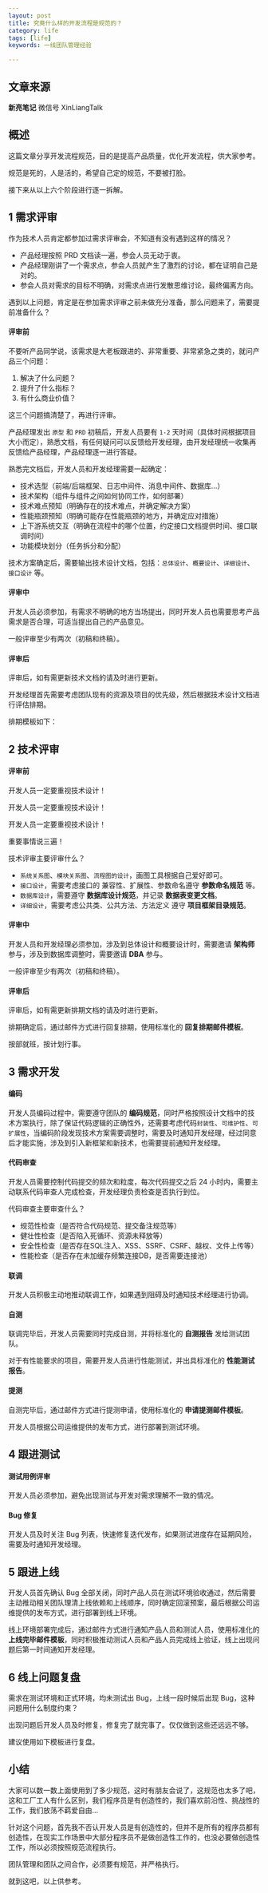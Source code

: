 ```yaml
---
layout: post
title: 究竟什么样的开发流程是规范的？
category: life
tags: [life]
keywords: 一线团队管理经验

---
```


## 文章来源

  **新亮笔记**  微信号 XinLiangTalk

## 概述

这篇文章分享开发流程规范，目的是提高产品质量，优化开发流程，供大家参考。

规范是死的，人是活的，希望自己定的规范，不要被打脸。

接下来从以上六个阶段进行逐一拆解。

## 1 需求评审

作为技术人员肯定都参加过需求评审会，不知道有没有遇到这样的情况？

*   产品经理按照 PRD 文档读一遍，参会人员无动于衷。
*   产品经理刚讲了一个需求点，参会人员就产生了激烈的讨论，都在证明自己是对的。
*   参会人员对需求的目标不明确，对需求点进行发散思维讨论，最终偏离方向。

遇到以上问题，肯定是在参加需求评审之前未做充分准备，那么问题来了，需要提前准备什么？

#### 评审前

不要听产品同学说，该需求是大老板跟进的、非常重要、非常紧急之类的，就问产品三个问题：

1.  解决了什么问题？
2.  提升了什么指标？
3.  有什么商业价值？

这三个问题搞清楚了，再进行评审。

产品经理发出 `原型` 和 `PRD` 初稿后，开发人员要有 `1-2` 天时间（具体时间根据项目大小而定），熟悉文档，有任何疑问可以反馈给开发经理，由开发经理统一收集再反馈给产品经理，产品经理逐一进行答疑。

熟悉完文档后，开发人员和开发经理需要一起确定：

*   技术选型（前端/后端框架、日志中间件、消息中间件、数据库...）
*   技术架构（组件与组件之间如何协同工作，如何部署）
*   技术难点预知（明确存在的技术难点，并确定解决方案）
*   性能瓶颈预知（明确可能存在性能瓶颈的地方，并确定应对措施）
*   上下游系统交互（明确在流程中的哪个位置，约定接口文档提供时间、接口联调时间）
*   功能模块划分（任务拆分和分配）

技术方案确定后，需要输出技术设计文档，包括：`总体设计`、`概要设计`、`详细设计`、`接口设计` 等。

#### 评审中

开发人员必须参加，有需求不明确的地方当场提出，同时开发人员也需要思考产品需求是否合理，可适当提出自己的产品意见。

一般评审至少有两次（初稿和终稿）。

#### 评审后

评审后，如有需更新技术文档的请及时进行更新。

开发经理首先需要考虑团队现有的资源及项目的优先级，然后根据技术设计文档进行评估排期。

排期模板如下：

## 2 技术评审

#### 评审前

开发人员一定要重视技术设计！

开发人员一定要重视技术设计！

开发人员一定要重视技术设计！

重要事情说三遍！

技术评审主要评审什么？

*   `系统关系图`、`模块关系图`、`流程图的设计`，画图工具根据自己爱好即可。
*   `接口设计`，需要考虑接口的 兼容性、扩展性、参数命名遵守 **参数命名规范** 等。
*   `数据库设计`，需要遵守 **数据库设计规范**，并记录 **数据表变更文档**。
*   `详细设计`，需要考虑公共类、公共方法、方法定义 遵守 **项目框架目录规范**。

#### 评审中

开发人员和开发经理必须参加，涉及到总体设计和概要设计时，需要邀请 **架构师** 参与，涉及到数据库调整时，需要邀请 **DBA** 参与。

一般评审至少有两次（初稿和终稿）。

#### 评审后

评审后，如有需更新排期文档的请及时进行更新。

排期确定后，通过邮件方式进行回复排期，使用标准化的 **回复排期邮件模板**。

按部就班，按计划行事。

## 3 需求开发

#### 编码

开发人员编码过程中，需要遵守团队的 **编码规范**，同时严格按照设计文档中的技术方案执行，除了保证代码逻辑的正确性外，还需要考虑代码`封装性`、`可维护性`、`可扩展性`，当编码阶段发现技术方案需要调整时，需要及时通知开发经理，经过同意后才能实施，涉及到引入新框架和新技术，也需要提前通知开发经理。

#### 代码审查

开发人员需要控制代码提交的频次和粒度，每次代码提交之后 24 小时内，需要主动联系代码审查人完成检查，开发经理负责检查是否执行到位。

代码审查主要审查什么？

*   规范性检查（是否符合代码规范、提交备注规范等）
*   健壮性检查（是否陷入死循环、资源未释放等）
*   安全性检查（是否存在SQL注入、XSS、SSRF、CSRF、越权、文件上传等）
*   性能检查（是否存在未加缓存频繁连接DB，是否需要连接池）

#### 联调

开发人员积极主动地推动联调工作，如果遇到阻碍及时通知技术经理进行协调。

#### 自测

联调完毕后，开发人员需要同时完成自测，并将标准化的 **自测报告** 发给测试团队。

对于有性能要求的项目，需要开发人员进行性能测试，并出具标准化的 **性能测试报告**。

#### 提测

自测完毕后，通过邮件方式进行提测申请，使用标准化的 **申请提测邮件模板**。

开发人员根据公司运维提供的发布方式，进行部署到测试环境。

## 4 跟进测试

#### 测试用例评审

开发人员必须参加，避免出现测试与开发对需求理解不一致的情况。

#### Bug 修复

开发人员及时关注 Bug 列表，快速修复迭代发布，如果测试进度存在延期风险，需要及时通知开发经理。

## 5 跟进上线

开发人员首先确认 Bug 全部关闭，同时产品人员在测试环境验收通过，然后需要主动推动相关团队理清上线依赖和上线顺序，同时确定回滚预案，最后根据公司运维提供的发布方式，进行部署到线上环境。

线上环境部署完成后，通过邮件方式进行通知产品人员和测试人员，使用标准化的 **上线完毕邮件模板**，同时积极推动测试人员和产品人员完成线上验证，线上出现问题后第一时间通知开发经理。

## 6 线上问题复盘

需求在测试环境和正式环境，均未测试出 Bug，上线一段时候后出现 Bug，这种问题用什么制度约束？

出现问题后开发人员及时修复，修复完了就完事了。仅仅做到这些还远远不够。

建议使用如下模板进行复盘。

## 小结

大家可以数一数上面使用到了多少规范，这时有朋友会说了，这规范也太多了吧，这和工厂工人有什么区别，我们程序员是有创造性的，我们喜欢前沿性、挑战性的工作，我们放荡不羁爱自由...

针对这个问题，首先我不否认开发人员是有创造性的，但并不是所有的程序员都有创造性，在现实工作场景中大部分程序员不是做创造性工作的，也没必要做创造性工作，所以必须按照规范流程执行。

团队管理和团队之间合作，必须要有规范，并严格执行。

就到这吧，以上供参考。

